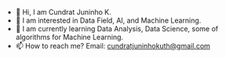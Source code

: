 - 👋 Hi, I am Cundrat Juninho K.
- 👀 I am interested in Data Field, AI, and Machine Learning.
- 🌱 I am currently learning Data Analysis, Data Science, some of algorithms for Machine Learning.
- 📫 How to reach me? Email: cundratjuninhokuth@gmail.com

<!---
Cundrat/Cundrat is a ✨ special ✨ repository because its `README.md` (this file) appears on your GitHub profile.
You can click the Preview link to take a look at your changes.
--->
